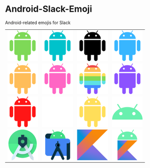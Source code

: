 # Android-Slack-Emoji
Android-related emojis for Slack

|  |  |  |  |
| --- | --- | --- | --- |
| <img src="androidgreen.png" width="100" height="100"> | <img src="androidaqua.png" width="100" height="100"> | <img src="androidblack.png" width="100" height="100"> | <img src="androidblue.png" width="100" height="100"> |
| <img src="androidorange.png" width="100" height="100"> | <img src="androidpink.png" width="100" height="100"> | <img src="androidpride.png" width="100" height="100"> | <img src="androidpurple.png" width="100" height="100">|
| <img src="androidred.png" width="100" height="100"> | <img src="androidwhite.png" width="100" height="100"> | <img src="androidyellow.png" width="100" height="100"> | <img src="androidhead.png" width="100" height="100"> |
| <img src="androidstudio3.png" width="100" height="100"> | <img src="androidstudio4.png" width="100" height="100"> | <img src="kotlin.png" width="100" height="100"> | <img src="kotlinandroid.png" width="100" height="100"> |
